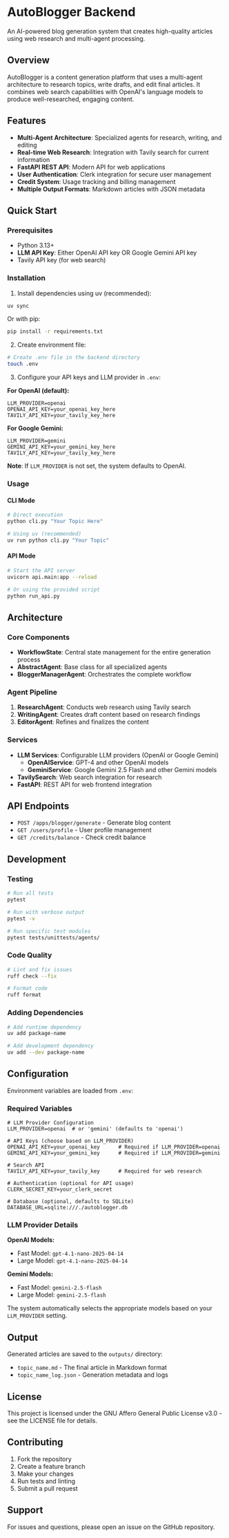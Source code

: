 # AutoBlogger Backend

An AI-powered blog generation system that creates high-quality articles using web research and multi-agent processing.

## Overview

AutoBlogger is a content generation platform that uses a multi-agent architecture to research topics, write drafts, and edit final articles. It combines web search capabilities with OpenAI's language models to produce well-researched, engaging content.

## Features

- **Multi-Agent Architecture**: Specialized agents for research, writing, and editing
- **Real-time Web Research**: Integration with Tavily search for current information
- **FastAPI REST API**: Modern API for web applications
- **User Authentication**: Clerk integration for secure user management
- **Credit System**: Usage tracking and billing management
- **Multiple Output Formats**: Markdown articles with JSON metadata

## Quick Start

### Prerequisites

- Python 3.13+
- **LLM API Key**: Either OpenAI API key OR Google Gemini API key
- Tavily API key (for web search)

### Installation

1. Install dependencies using uv (recommended):
```bash
uv sync
```

Or with pip:
```bash
pip install -r requirements.txt
```

2. Create environment file:
```bash
# Create .env file in the backend directory
touch .env
```

3. Configure your API keys and LLM provider in `.env`:

**For OpenAI (default):**
```env
LLM_PROVIDER=openai
OPENAI_API_KEY=your_openai_key_here
TAVILY_API_KEY=your_tavily_key_here
```

**For Google Gemini:**
```env
LLM_PROVIDER=gemini
GEMINI_API_KEY=your_gemini_key_here
TAVILY_API_KEY=your_tavily_key_here
```

**Note**: If `LLM_PROVIDER` is not set, the system defaults to OpenAI.

### Usage

#### CLI Mode
```bash
# Direct execution
python cli.py "Your Topic Here"

# Using uv (recommended)
uv run python cli.py "Your Topic"
```

#### API Mode
```bash
# Start the API server
uvicorn api.main:app --reload

# Or using the provided script
python run_api.py
```

## Architecture

### Core Components

- **WorkflowState**: Central state management for the entire generation process
- **AbstractAgent**: Base class for all specialized agents
- **BloggerManagerAgent**: Orchestrates the complete workflow

### Agent Pipeline

1. **ResearchAgent**: Conducts web research using Tavily search
2. **WritingAgent**: Creates draft content based on research findings
3. **EditorAgent**: Refines and finalizes the content

### Services

- **LLM Services**: Configurable LLM providers (OpenAI or Google Gemini)
  - **OpenAIService**: GPT-4 and other OpenAI models
  - **GeminiService**: Google Gemini 2.5 Flash and other Gemini models
- **TavilySearch**: Web search integration for research
- **FastAPI**: REST API for web frontend integration

## API Endpoints

- `POST /apps/blogger/generate` - Generate blog content
- `GET /users/profile` - User profile management
- `GET /credits/balance` - Check credit balance

## Development

### Testing
```bash
# Run all tests
pytest

# Run with verbose output
pytest -v

# Run specific test modules
pytest tests/unittests/agents/
```

### Code Quality
```bash
# Lint and fix issues
ruff check --fix

# Format code
ruff format
```

### Adding Dependencies
```bash
# Add runtime dependency
uv add package-name

# Add development dependency
uv add --dev package-name
```

## Configuration

Environment variables are loaded from `.env`:

### Required Variables
```env
# LLM Provider Configuration
LLM_PROVIDER=openai  # or 'gemini' (defaults to 'openai')

# API Keys (choose based on LLM_PROVIDER)
OPENAI_API_KEY=your_openai_key      # Required if LLM_PROVIDER=openai
GEMINI_API_KEY=your_gemini_key      # Required if LLM_PROVIDER=gemini

# Search API
TAVILY_API_KEY=your_tavily_key      # Required for web research

# Authentication (optional for API usage)
CLERK_SECRET_KEY=your_clerk_secret

# Database (optional, defaults to SQLite)
DATABASE_URL=sqlite:///./autoblogger.db
```

### LLM Provider Details

**OpenAI Models:**
- Fast Model: `gpt-4.1-nano-2025-04-14`
- Large Model: `gpt-4.1-nano-2025-04-14`

**Gemini Models:**
- Fast Model: `gemini-2.5-flash`
- Large Model: `gemini-2.5-flash`

The system automatically selects the appropriate models based on your `LLM_PROVIDER` setting.

## Output

Generated articles are saved to the `outputs/` directory:
- `topic_name.md` - The final article in Markdown format
- `topic_name_log.json` - Generation metadata and logs

## License

This project is licensed under the GNU Affero General Public License v3.0 - see the LICENSE file for details.

## Contributing

1. Fork the repository
2. Create a feature branch
3. Make your changes
4. Run tests and linting
5. Submit a pull request

## Support

For issues and questions, please open an issue on the GitHub repository.